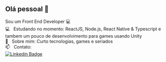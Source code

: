 ## Olá pessoal 👋
Sou um Front End Developer :computer:
<br/> :computer: &nbsp; Estudando no momento: ReactJS, Node.js, React Native & Typescript e tambem um pouco de desenvolvimento para games usando Unity
<br/> 💬  &nbsp; Sobre mim: Curto tecnologias, games e seriados
<br/> :mailbox:  &nbsp; Contato:
<br/> [![Linkedin Badge](https://img.shields.io/badge/-LinkedIn-blue?style=flat-square&logo=Linkedin&logoColor=white&link=https://www.linkedin.com/in/brunofarias82/)](https://www.linkedin.com/in/brunofarias82/)
